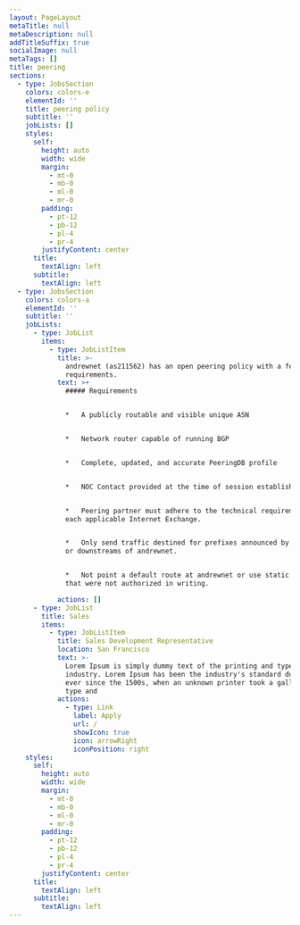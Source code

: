 ```yaml
---
layout: PageLayout
metaTitle: null
metaDescription: null
addTitleSuffix: true
socialImage: null
metaTags: []
title: peering
sections:
  - type: JobsSection
    colors: colors-e
    elementId: ''
    title: peering policy
    subtitle: ''
    jobLists: []
    styles:
      self:
        height: auto
        width: wide
        margin:
          - mt-0
          - mb-0
          - ml-0
          - mr-0
        padding:
          - pt-12
          - pb-12
          - pl-4
          - pr-4
        justifyContent: center
      title:
        textAlign: left
      subtitle:
        textAlign: left
  - type: JobsSection
    colors: colors-a
    elementId: ''
    subtitle: ''
    jobLists:
      - type: JobList
        items:
          - type: JobListItem
            title: >-
              andrewnet (as211562) has an open peering policy with a few simple
              requirements.
            text: >+
              ##### Requirements


              *   A publicly routable and visible unique ASN


              *   Network router capable of running BGP


              *   Complete, updated, and accurate PeeringDB profile


              *   NOC Contact provided at the time of session establishment


              *   Peering partner must adhere to the technical requirements of
              each applicable Internet Exchange.


              *   Only send traffic destined for prefixes announced by andrewnet
              or downstreams of andrewnet.


              *   Not point a default route at andrewnet or use static routes
              that were not authorized in writing.

            actions: []
      - type: JobList
        title: Sales
        items:
          - type: JobListItem
            title: Sales Development Representative
            location: San Francisco
            text: >-
              Lorem Ipsum is simply dummy text of the printing and typesetting
              industry. Lorem Ipsum has been the industry's standard dummy text
              ever since the 1500s, when an unknown printer took a galley of
              type and
            actions:
              - type: Link
                label: Apply
                url: /
                showIcon: true
                icon: arrowRight
                iconPosition: right
    styles:
      self:
        height: auto
        width: wide
        margin:
          - mt-0
          - mb-0
          - ml-0
          - mr-0
        padding:
          - pt-12
          - pb-12
          - pl-4
          - pr-4
        justifyContent: center
      title:
        textAlign: left
      subtitle:
        textAlign: left
---
```

